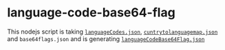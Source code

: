 # language-code-base64-flag

This nodejs script is taking [`languageCodes.json`](https://github.com/shral/language-code-base64-flag/blob/master/languageCodes.json), [`cuntrytolanguagemap.json`](https://github.com/shral/language-code-base64-flag/blob/master/cuntrytolanguagemap.json) and `base64flags.json` and is generating [`languageCodeBase64Flag.json`](https://github.com/shral/language-code-base64-flag/blob/master/languageCodeBase64Flag.json)
